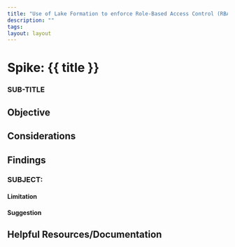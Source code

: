 ```yaml
---
title: "Use of Lake Formation to enforce Role-Based Access Control (RBAC) to tools such as Athena"
description: ""
tags:
layout: layout
---
```

# Spike: {{ title }}
### SUB-TITLE

## Objective

## Considerations

## Findings
### SUBJECT:

#### Limitation

#### Suggestion

## Helpful Resources/Documentation